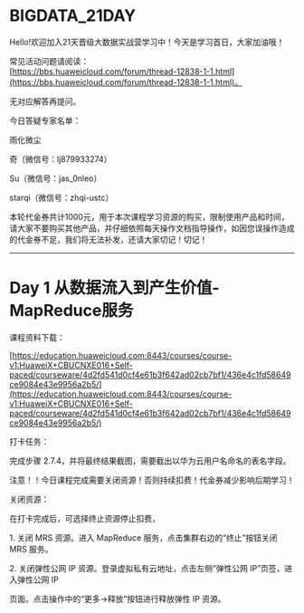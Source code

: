 # BIGDATA_21DAY


Hello!欢迎加入21天晋级大数据实战营学习中！今天是学习首日，大家加油哦！

常见活动问题请阅读：   
[https://bbs.huaweicloud.com/forum/thread-12838-1-1.html](https://bbs.huaweicloud.com/forum/thread-12838-1-1.html)。    

无对应解答再提问。

今日答疑专家名单：

雨化微尘

奇（微信号：lj879933274）

Su（微信号：jas_0nleo）

starqi（微信号：zhqi-ustc）

本轮代金券共计1000元，用于本次课程学习资源的购买，限制使用产品和时间，请大家不要购买其他产品，并仔细依照每天操作文档指导操作，如因您误操作造成的代金券不足，我们将无法补发，还请大家切记！切记！

------------------

# Day 1 从数据流入到产生价值-MapReduce服务

课程资料下载：

[https://education.huaweicloud.com:8443/courses/course-v1:HuaweiX+CBUCNXE016+Self-paced/courseware/4d2fd541d0cf4e61b3f642ad02cb7bf1/436e4c1fd58649ce9084e43e9956a2b5/](https://education.huaweicloud.com:8443/courses/course-v1:HuaweiX+CBUCNXE016+Self-paced/courseware/4d2fd541d0cf4e61b3f642ad02cb7bf1/436e4c1fd58649ce9084e43e9956a2b5/)

打卡任务：

完成步骤 2.7.4，并将最终结果截图，需要截出以华为云用户名命名的表名字段。

注意！！今日课程完成需要关闭资源！否则持续扣费！代金券减少影响后期学习！

关闭资源：

在打卡完成后，可选择终止资源停止扣费，

1\. 关闭 MRS 资源。进入 MapReduce 服务，点击集群右边的“终止”按钮关闭 MRS 服务。

2\. 关闭弹性公网 IP 资源。登录虚拟私有云地址，点击左侧“弹性公网 IP”页签，进入弹性公网 IP

页面。点击操作中的“更多->释放”按钮进行释放弹性 IP 资源。
